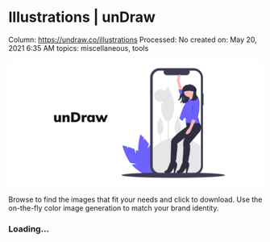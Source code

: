 # Illustrations | unDraw

Column: https://undraw.co/illustrations
Processed: No
created on: May 20, 2021 6:35 AM
topics: miscellaneous, tools

![undraw_social_20.png](Illustrations%20unDraw%20e65428b6ac694d29956377961aaafbb4/undraw_social_20.png)

Browse to find the images that fit your needs and click to download. Use the on-the-fly color image generation to match your brand identity.

### Loading...